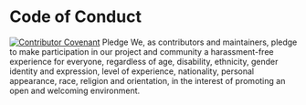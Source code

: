 # Code of Conduct
[![Contributor Covenant](https://img.shields.io/badge/Contributor%20Covenant-2.1-4baaaa.svg)](code_of_conduct.md)
Pledge
We, as contributors and maintainers, pledge to make participation in our project and community a harassment-free experience for everyone, regardless of age, disability, ethnicity, gender identity and expression, level of experience, nationality, personal appearance, race, religion and orientation, in the interest of promoting an open and welcoming environment.
